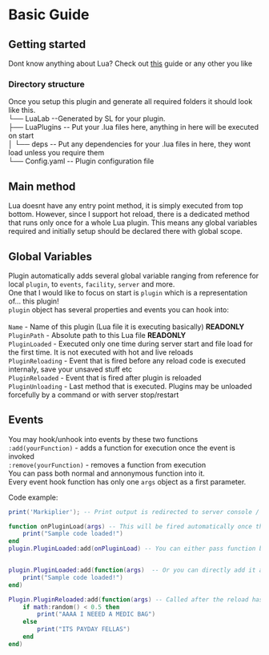 # Basic Guide
## Getting started
Dont know anything about Lua? Check out [this](https://www.tutorialspoint.com/lua/index.htm) guide or any other you like

### Directory structure

Once you setup this plugin and generate all required folders it should look like this.<br>
└── LuaLab --Generated by SL for your plugin.<br>
    ├── LuaPlugins -- Put your .lua files here, anything in here will be executed on start<br>
    │   └── deps -- Put any dependencies for your .lua files in here, they wont load unless you require them<br>
    └── Config.yaml -- Plugin configuration file<br>

## Main method
Lua doesnt have any entry point method, it is simply executed from top bottom. However, since I support hot reload, there is a dedicated method that runs only once for a whole Lua plugin. This means any global variables required and initially setup should be declared there with global scope.<br>

## Global Variables
Plugin automatically adds several global variable ranging from reference for local `plugin`, to `events`, `facility`, `server` and more.<br> One that I would like to focus on start is `plugin` which is a representation of... this plugin!<br>
`plugin` object has several properties and events you can hook into:
<br><br>
`Name` - Name of this plugin (Lua file it is executing basically) **READONLY** <br>
`PluginPath` - Absolute path to this Lua file **READONLY** <br>
`PluginLoaded` - Executed only one time during server start and file load for the first time. It is not executed with hot and live reloads<br>
`PluginReloading` - Event that is fired before any reload code is executed internaly, save your unsaved stuff etc<br>
`PluginReloaded` - Event that is fired after plugin is reloaded<br>
`PluginUnloading` - Last method that is executed. Plugins may be unloaded forcefully by a command or with server stop/restart<br>

## Events
You may hook/unhook into events by these two functions<br>
`:add(yourFunction)` - adds a function for execution once the event is invoked<br>
`:remove(yourFunction)` - removes a function from execution<br>
You can pass both normal and annonymous function into it.<br>
Every event hook function has only one `args` object as a first parameter.<br>

Code example:
```lua
print('Markiplier'); -- Print output is redirected to server console / executing player RA console

function onPluginLoad(args) -- This will be fired automatically once the plugin fully loads and only once
    print("Sample code loaded!")
end
plugin.PluginLoaded:add(onPluginLoad) -- You can either pass function by declaring it somewhere else


plugin.PluginLoaded:add(function(args)  -- Or you can directly add it as a anonymous function
    print("Sample code loaded!")
end)

Plugin.PluginReloaded:add(function(args) -- Called after the reload has been fully executed
    if math:random() < 0.5 then
        print("AAAA I NEEED A MEDIC BAG")
    else
        print("ITS PAYDAY FELLAS")
    end
end)
```
